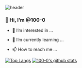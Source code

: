 ![header](https://capsule-render.vercel.app/api?type=cylinder&color=auto&height=200&section=header&text=capsule%20render&fontSize=60)

### 👋 Hi, I’m @100-0
- 👀 I’m interested in ...


- 🌱 I’m currently learning ...



- 📫 How to reach me ...

<!---
100-0/100-0 is a ✨ special ✨ repository because its `README.md` (this file) appears on your GitHub profile.
You can click the Preview link to take a look at your changes.
--->


[![Top Langs](https://github-readme-stats.vercel.app/api/top-langs/?username=100-0&layout=compact)](https://github.com/anuraghazra/github-readme-stats)
[![100-0's github stats](https://github-readme-stats.vercel.app/api?username=100-0&theme=flag-india&show_icons=true)](https://github.com/anuraghazra/github-readme-stats)
